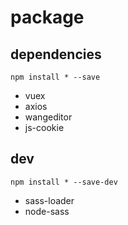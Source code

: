 # package

## dependencies
```
npm install * --save
```
- vuex
- axios
- wangeditor
- js-cookie

## dev
```
npm install * --save-dev
```
- sass-loader
- node-sass